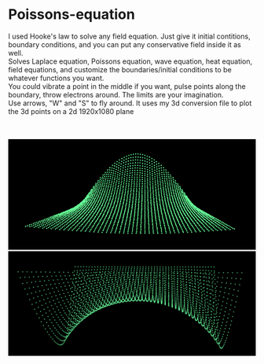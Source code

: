# Poissons-equation
I used Hooke's law to solve any field equation. Just give it initial contitions, boundary conditions, and you can put any conservative field inside it as well.
<br />
Solves Laplace equation, Poissons equation, wave equation, heat equation, field equations, and customize the boundaries/initial conditions to be whatever functions you want. <br />
You could vibrate a point in the middle if you want, pulse points along the boundary, throw electrons around. The limits are your imagination.<br />
Use arrows, "W" and "S" to fly around. It uses my 3d conversion file to plot the 3d points on a 2d 1920x1080 plane


<br /><br />
![first test run](https://github.com/BryceP-44/Poissons-equation/blob/main/first%20test.PNG)
![first test run](https://github.com/BryceP-44/Poissons-equation/blob/main/laplace%20sine%20boundaries.PNG)

